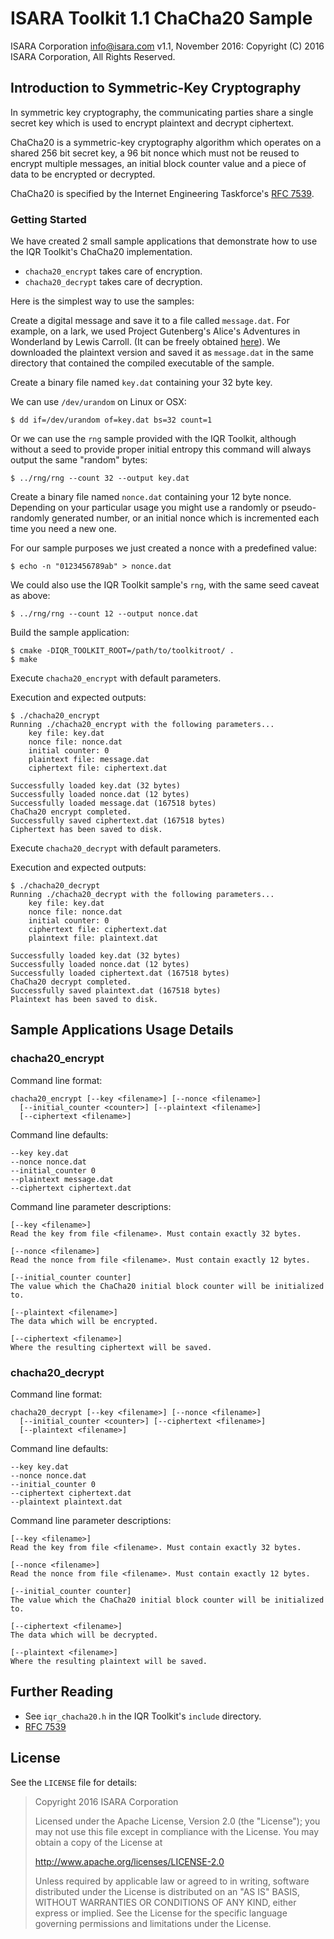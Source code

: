 # ISARA Toolkit 1.1 ChaCha20 Sample
ISARA Corporation <info@isara.com>
v1.1, November 2016: Copyright (C) 2016 ISARA Corporation, All Rights Reserved.

## Introduction to Symmetric-Key Cryptography

In symmetric key cryptography, the communicating parties share a single secret
key which is used to encrypt plaintext and decrypt ciphertext.

ChaCha20 is a symmetric-key cryptography algorithm which operates on a shared
256 bit secret key, a 96 bit nonce which must not be reused to encrypt multiple
messages, an initial block counter value and a piece of data to be encrypted or
decrypted.

ChaCha20 is specified by the Internet Engineering Taskforce's
[RFC 7539](https://tools.ietf.org/html/rfc7539).

### Getting Started

We have created 2 small sample applications that demonstrate how to use the IQR
Toolkit's ChaCha20 implementation.

* `chacha20_encrypt` takes care of encryption.
* `chacha20_decrypt` takes care of decryption.

Here is the simplest way to use the samples:

Create a digital message and save it to a file called `message.dat`. For
example, on a lark, we used Project Gutenberg's Alice's Adventures in
Wonderland by Lewis Carroll. (It can be freely obtained
[here](http://www.gutenberg.org/ebooks/11.txt.utf-8)).
We downloaded the plaintext version and saved it as `message.dat` in the same
directory that contained the compiled executable of the sample.

Create a binary file named `key.dat` containing your 32 byte key.

We can use `/dev/urandom` on Linux or OSX:

```
$ dd if=/dev/urandom of=key.dat bs=32 count=1
```

Or we can use the `rng` sample provided with the IQR Toolkit, although without
a seed to provide proper initial entropy this command will always output the
same "random" bytes:

```
$ ../rng/rng --count 32 --output key.dat
```

Create a binary file named `nonce.dat` containing your 12 byte nonce. Depending
on your particular usage you might use a randomly or pseudo-randomly generated
number, or an initial nonce which is incremented each time you need a new one.

For our sample purposes we just created a nonce with a predefined value:

```
$ echo -n "0123456789ab" > nonce.dat
```

We could also use the IQR Toolkit sample's `rng`, with the same seed caveat as
above:

```
$ ../rng/rng --count 12 --output nonce.dat
```

Build the sample application:

```
$ cmake -DIQR_TOOLKIT_ROOT=/path/to/toolkitroot/ .
$ make
```

Execute `chacha20_encrypt` with default parameters.

Execution and expected outputs:

```
$ ./chacha20_encrypt
Running ./chacha20_encrypt with the following parameters...
    key file: key.dat
    nonce file: nonce.dat
    initial counter: 0
    plaintext file: message.dat
    ciphertext file: ciphertext.dat

Successfully loaded key.dat (32 bytes)
Successfully loaded nonce.dat (12 bytes)
Successfully loaded message.dat (167518 bytes)
ChaCha20 encrypt completed.
Successfully saved ciphertext.dat (167518 bytes)
Ciphertext has been saved to disk.
```

Execute `chacha20_decrypt` with default parameters.

Execution and expected outputs:

```
$ ./chacha20_decrypt
Running ./chacha20_decrypt with the following parameters...
    key file: key.dat
    nonce file: nonce.dat
    initial counter: 0
    ciphertext file: ciphertext.dat
    plaintext file: plaintext.dat

Successfully loaded key.dat (32 bytes)
Successfully loaded nonce.dat (12 bytes)
Successfully loaded ciphertext.dat (167518 bytes)
ChaCha20 decrypt completed.
Successfully saved plaintext.dat (167518 bytes)
Plaintext has been saved to disk.
```

## Sample Applications Usage Details

### chacha20_encrypt

Command line format:

```
chacha20_encrypt [--key <filename>] [--nonce <filename>]
  [--initial_counter <counter>] [--plaintext <filename>]
  [--ciphertext <filename>]
```

Command line defaults:

```
--key key.dat
--nonce nonce.dat
--initial_counter 0
--plaintext message.dat
--ciphertext ciphertext.dat
```

Command line parameter descriptions:

```
[--key <filename>]
Read the key from file <filename>. Must contain exactly 32 bytes.

[--nonce <filename>]
Read the nonce from file <filename>. Must contain exactly 12 bytes.

[--initial_counter counter]
The value which the ChaCha20 initial block counter will be initialized to.

[--plaintext <filename>]
The data which will be encrypted.

[--ciphertext <filename>]
Where the resulting ciphertext will be saved.
```

### chacha20_decrypt

Command line format:

```
chacha20_decrypt [--key <filename>] [--nonce <filename>]
  [--initial_counter <counter>] [--ciphertext <filename>]
  [--plaintext <filename>]
```

Command line defaults:

```
--key key.dat
--nonce nonce.dat
--initial_counter 0
--ciphertext ciphertext.dat
--plaintext plaintext.dat
```

Command line parameter descriptions:

```
[--key <filename>]
Read the key from file <filename>. Must contain exactly 32 bytes.

[--nonce <filename>]
Read the nonce from file <filename>. Must contain exactly 12 bytes.

[--initial_counter counter]
The value which the ChaCha20 initial block counter will be initialized to.

[--ciphertext <filename>]
The data which will be decrypted.

[--plaintext <filename>]
Where the resulting plaintext will be saved.
```

## Further Reading

* See `iqr_chacha20.h` in the IQR Toolkit's `include` directory.
* [RFC 7539](https://tools.ietf.org/html/rfc7539)

## License

See the `LICENSE` file for details:

> Copyright 2016 ISARA Corporation
> 
> Licensed under the Apache License, Version 2.0 (the "License");
> you may not use this file except in compliance with the License.
> You may obtain a copy of the License at
> 
> http://www.apache.org/licenses/LICENSE-2.0
> 
> Unless required by applicable law or agreed to in writing, software
> distributed under the License is distributed on an "AS IS" BASIS,
> WITHOUT WARRANTIES OR CONDITIONS OF ANY KIND, either express or implied.
> See the License for the specific language governing permissions and
> limitations under the License.
